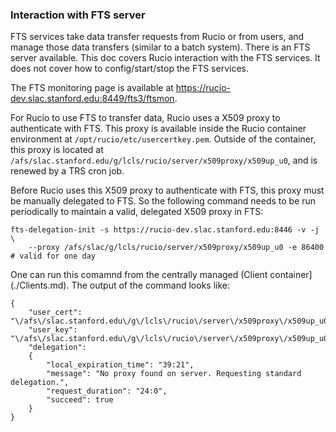 ### Interaction with FTS server

FTS services take data transfer requests from Rucio or from users, and manage those data transfers (similar to a batch 
system).
There is an FTS server available. This doc covers Rucio interaction with the FTS services. It does not cover how to 
config/start/stop the FTS services.

The FTS monitoring page is available at https://rucio-dev.slac.stanford.edu:8449/fts3/ftsmon.

For Rucio to use FTS to transfer data, Rucio uses a X509 proxy to authenticate with FTS. This proxy is available inside 
the Rucio container environment at `/opt/rucio/etc/usercertkey.pem`. Outside of the container, this proxy is located at
`/afs/slac.stanford.edu/g/lcls/rucio/server/x509proxy/x509up_u0`, and is renewed by a TRS cron job.

Before Rucio uses this X509 proxy to authenticate with FTS, this proxy must be manually delegated to FTS. So the
following command needs to be run periodically to maintain a valid, delegated X509 proxy in FTS:

```
fts-delegation-init -s https://rucio-dev.slac.stanford.edu:8446 -v -j \
    --proxy /afs/slac/g/lcls/rucio/server/x509proxy/x509up_u0 -e 86400  # valid for one day
```
One can run this comamnd from the centrally managed (Client container](./Clients.md). The output of the command 
looks like:
```
{
    "user_cert": "\/afs\/slac.stanford.edu\/g\/lcls\/rucio\/server\/x509proxy\/x509up_u0",
    "user_key": "\/afs\/slac.stanford.edu\/g\/lcls\/rucio\/server\/x509proxy\/x509up_u0",
    "delegation":
    {
        "local_expiration_time": "39:21",
        "message": "No proxy found on server. Requesting standard delegation.",
        "request_duration": "24:0",
        "succeed": true
    }
}

```
